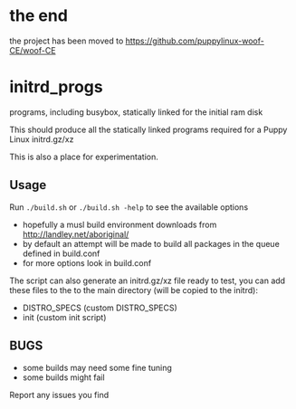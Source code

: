 the end
=======
the project has been moved to https://github.com/puppylinux-woof-CE/woof-CE

initrd_progs
============

programs, including busybox, statically linked for the initial ram disk

This should produce all the statically linked programs required for a Puppy Linux initrd.gz/xz

This is also a place for experimentation.

Usage
-----
Run `./build.sh` or `./build.sh -help` to see the available options

- hopefully a musl build environment downloads from http://landley.net/aboriginal/
- by default an attempt will be made to build all packages in the queue defined in build.conf
- for more options look in build.conf

The script can also generate an initrd.gz/xz file ready to test,
you can add these files to the to the main directory (will be copied to the initrd):
- DISTRO_SPECS (custom DISTRO_SPECS)
- init (custom init script)

BUGS
----
- some builds may need some fine tuning
- some builds might fail

Report any issues you find
